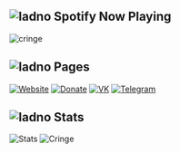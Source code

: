 ## ![ladno](https://rf0x3d.su/maybe_assets/music_outline_28.svg) Spotify Now Playing

![cringe](https://spotify-now-playing-m4x3r1337.vercel.app/api/spotify-playing)


## ![ladno](https://rf0x3d.su/maybe_assets/computer_outline_28.svg) Pages
  [![Website](https://rf0x3d.su/maybe_assets/globe_outline_28.svg)](https://clownless.xyz)
  [![Donate](https://rf0x3d.su/maybe_assets/money_transfer_outline_28.svg)](https://t.me/m4x3r228/5)
  [![VK](https://rf0x3d.su/maybe_assets/logo_vk_outline_28.svg)](https://vk.com/clownless)
  [![Telegram](https://rf0x3d.su/maybe_assets/location_outline_28.svg)](https://t.me/clownl3ss)

## ![ladno](https://rf0x3d.su/maybe_assets/statistics_outline_28.svg) Stats
![Stats](https://github-readme-stats.vercel.app/api?username=clownless&show_icons=true)
![Cringe](https://github-readme-stats.vercel.app/api/wakatime?username=clownless&layout=compact)
